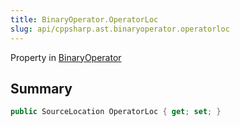 ```yaml
---
title: BinaryOperator.OperatorLoc
slug: api/cppsharp.ast.binaryoperator.operatorloc
---
```

Property in [BinaryOperator](/api/cppsharp/ast/binaryoperator)

## Summary



```csharp
public SourceLocation OperatorLoc { get; set; }
```


